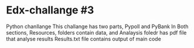 # Edx-challange #3
Python chanllange
This challange has two parts, Pypoll and PyBank
In Both sections, Resources, folders contain data, and Analaysis foledr has pdf file that analyse results
Results.txt file contains output of main code
